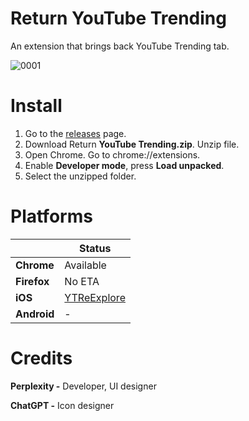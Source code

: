 # Return YouTube Trending
An extension that brings back YouTube Trending tab.

![0001](https://github.com/user-attachments/assets/9502d734-2a7c-45f4-a218-66fbfaf6fd02)


# Install

1. Go to the [releases](https://github.com/dr-sauce/returnYouTubeTrending/releases/latest) page.
2. Download Return **YouTube Trending.zip**. Unzip file.
3. Open Chrome. Go to chrome://extensions.
4. Enable **Developer mode**, press **Load unpacked**.
5. Select the unzipped folder.

# Platforms

|             | Status                                                  |
|-------------|---------------------------------------------------------|
| **Chrome**  | Available                                               |
| **Firefox** | No ETA                                                  |
| **iOS**     | [YTReExplore](https://github.com/PoomSmart/YTReExplore) |
| **Android** | -                                                       |

# Credits
**Perplexity -** Developer, UI designer

**ChatGPT -** Icon designer

